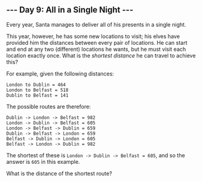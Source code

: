 --- Day 9: All in a Single Night ---
------------------------------------

Every year, Santa manages to deliver all of his presents in a single
night.

This year, however, he has some new locations to visit; his elves have
provided him the distances between every pair of locations. He can start
and end at any two (different) locations he wants, but he must visit
each location exactly once. What is the *shortest distance* he can
travel to achieve this?

For example, given the following distances:

    London to Dublin = 464
    London to Belfast = 518
    Dublin to Belfast = 141

The possible routes are therefore:

    Dublin -> London -> Belfast = 982
    London -> Dublin -> Belfast = 605
    London -> Belfast -> Dublin = 659
    Dublin -> Belfast -> London = 659
    Belfast -> Dublin -> London = 605
    Belfast -> London -> Dublin = 982

The shortest of these is `London -> Dublin -> Belfast = 605`, and so the
answer is `605` in this example.

What is the distance of the shortest route?

